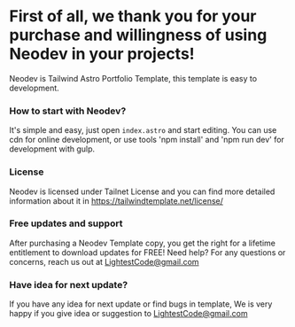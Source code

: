 # First of all, we thank you for your purchase and willingness of using Neodev in your projects! #

Neodev is Tailwind Astro Portfolio Template, this template is easy to development.

### How to start with Neodev? ###

It's simple and easy, just open `index.astro` and start editing. You can use cdn for online development, or use tools 'npm install' and 'npm run dev' for development with gulp.

### License ###

Neodev is licensed under Tailnet License and you can find more detailed information about it in https://tailwindtemplate.net/license/

### Free updates and support ###

After purchasing a Neodev Template copy, you get the right for a lifetime entitlement to download updates for FREE! Need help? For any questions or concerns, reach us out at LightestCode@gmail.com

### Have idea for next update? ###

If you have any idea for next update or find bugs in template, We is very happy if you give idea or suggestion to LightestCode@gmail.com